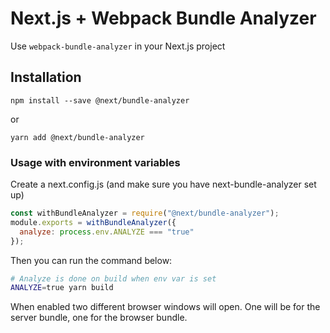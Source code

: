 # Next.js + Webpack Bundle Analyzer

Use `webpack-bundle-analyzer` in your Next.js project

## Installation

```
npm install --save @next/bundle-analyzer
```

or

```
yarn add @next/bundle-analyzer
```

### Usage with environment variables

Create a next.config.js (and make sure you have next-bundle-analyzer set up)

```js
const withBundleAnalyzer = require("@next/bundle-analyzer");
module.exports = withBundleAnalyzer({ 
  analyze: process.env.ANALYZE === "true"
});
```

Then you can run the command below:

```bash
# Analyze is done on build when env var is set
ANALYZE=true yarn build
```

When enabled two different browser windows will open. One will be for the server bundle, one for the browser bundle.

